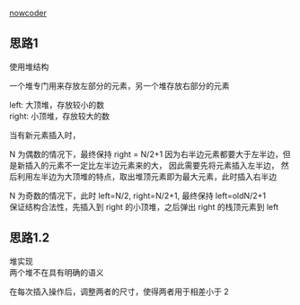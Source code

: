 [nowcoder](https://www.nowcoder.com/practice/9be0172896bd43948f8a32fb954e1be1?tpId=13&tqId=11216&tPage=1&rp=1&ru=/ta/coding-interviews&qru=/ta/coding-interviews/question-ranking)

## 思路1
使用堆结构  

一个堆专门用来存放左部分的元素，另一个堆存放右部分的元素  

left: 大顶堆，存放较小的数  
right: 小顶堆，存放较大的数  

当有新元素插入时，

N 为偶数的情况下，最终保持 right = N/2+1
因为右半边元素都要大于左半边，但是新插入的元素不一定比左半边元素来的大，
因此需要先将元素插入左半边，
然后利用左半边为大顶堆的特点，取出堆顶元素即为最大元素，此时插入右半边   

N 为奇数的情况下，此时 left=N/2, right=N/2+1, 最终保持 left=oldN/2+1  
保证结构合法性，先插入到 right 的小顶堆，之后弹出 right 的栈顶元素到 left  


## 思路1.2
堆实现  
两个堆不在具有明确的语义

在每次插入操作后，调整两者的尺寸，使得两者用于相差小于 2  

